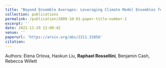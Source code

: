 ```yaml
---
title: "Beyond Ensemble Averages: Leveraging Climate Model Ensembles for Subseasonal Forecasting"
collection: publications
permalink: /publication/2009-10-01-paper-title-number-1
excerpt: ''
date: 2022-11-29 12:09:42
venue: ''
paperurl: 'https://arxiv.org/abs/2211.15856'
citation: 
---
```

Authors: Elena Orlova, Haokun Liu, **Raphael Rossellini**, Benjamin Cash, Rebecca Willett
